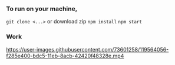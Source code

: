 ### To run on your machine,

`git clone <...>` or download zip
`npm install`
`npm start`

### Work

https://user-images.githubusercontent.com/73601258/119564056-f285e400-bdc5-11eb-8acb-42420f48328e.mp4

